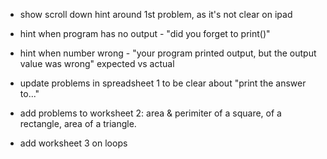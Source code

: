 - show scroll down hint around 1st problem, as it's not clear on ipad
- hint when program has no output - "did you forget to print()"
- hint when number wrong - "your program printed output, but the output value was wrong" expected vs actual
- update problems in spreadsheet 1 to be clear about "print the answer to..."
- add problems to worksheet 2: area & perimiter of a square, of a rectangle, area of a triangle.

- add worksheet 3 on loops


